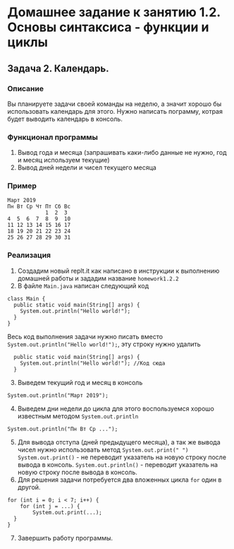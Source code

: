 # Домашнее задание к занятию 1.2. Основы синтаксиса - функции и циклы
## Задача 2. Календарь.

### Описание
Вы планируете задачи своей команды на неделю, а значит хорошо бы использовать календарь для этого. Нужно написать пограмму,
котрая будет выводить календарь в консоль.

### Функционал программы
1. Вывод года и месяца (запрашивать каки-либо данные не нужно, год и месяц используем текущие)
2. Вывод дней недели и чисел текущего месяца

### Пример
```
Март 2019
Пн Вт Ср Чт Пт Сб Вс
            1  2  3
4  5  6  7  8  9  10
11 12 13 14 15 16 17
18 19 20 21 22 23 24
25 26 27 28 29 30 31
```
### Реализация
1. Создадим новый replt.it как написано в инструкции к выполнению домашней работы и зададим название `homework1.2.2`
2. В файле `Main.java` написан следующий код
```
class Main {
  public static void main(String[] args) {
    System.out.println("Hello world!");
  }
}
``` 
Весь код выполнения задачи нужно писать вместо `System.out.println("Hello world!");`, эту строку нужно удалить
```
  public static void main(String[] args) {
    System.out.println("Hello world!"); //Код сюда
  }
```
3. Выведем текущий год и месяц в консоль
```
System.out.println("Март 2019");
```
4. Выведем дни недели до цикла для этого воспользуемся хорошо известным методом `System.out.println`
```
System.out.println("Пн Вт Ср ...");
```
5. Для вывода отступа (дней предыдущего месяца), а так же вывода чисел нужно использовать метод `System.out.print(" ")`
`System.out.print()` - не переводит указатель на новую строку после вывода в консоль.
`System.out.println()` - переводит указатель на новую строку после вывода в консоль. 
6. Для решения задачи потребуется два вложенных цикла `for` один в другой.
```
for (int i = 0; i < 7; i++) {
    for (int j = ...) {
        System.out.print(...);  
  }
}
```
7. Завершить работу программы.
